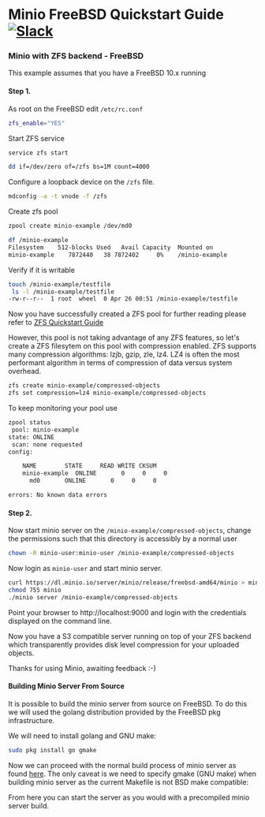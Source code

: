 # Minio FreeBSD Quickstart Guide [![Slack](https://slack.minio.io/slack?type=svg)](https://slack.minio.io)

### Minio with ZFS backend - FreeBSD

This example assumes that you have a FreeBSD 10.x running

#### Step 1.

As root on the FreeBSD edit `/etc/rc.conf`

```sh
zfs_enable="YES"
```

Start ZFS service

```sh
service zfs start
```

```sh
dd if=/dev/zero of=/zfs bs=1M count=4000
```

Configure a loopback device on the `/zfs` file.

```sh
mdconfig -a -t vnode -f /zfs
```

Create zfs pool

```sh
zpool create minio-example /dev/md0
```

```sh
df /minio-example
Filesystem    512-blocks Used   Avail Capacity  Mounted on
minio-example    7872440   38 7872402     0%    /minio-example
```

Verify if it is writable

```sh
touch /minio-example/testfile
 ls -l /minio-example/testfile
-rw-r--r--  1 root  wheel  0 Apr 26 00:51 /minio-example/testfile
```

Now you have successfully created a ZFS pool for further reading please refer to [ZFS Quickstart Guide](https://www.freebsd.org/doc/handbook/zfs-quickstart.html)

However, this pool is not taking advantage of any ZFS features, so let's create a ZFS filesytem on this pool with compression enabled.  ZFS supports many compression algorithms: lzjb, gzip, zle, lz4.  LZ4 is often the most performant algorithm in terms of compression of data versus system overhead.


```sh
zfs create minio-example/compressed-objects
zfs set compression=lz4 minio-example/compressed-objects
```

To keep monitoring your pool use

```sh
zpool status
 pool: minio-example
state: ONLINE
 scan: none requested
config:

	NAME        STATE     READ WRITE CKSUM
	minio-example  ONLINE       0     0     0
	  md0       ONLINE       0     0     0

errors: No known data errors
```

#### Step 2.

Now start minio server on the ``/minio-example/compressed-objects``, change the permissions such that this directory is accessibly by a normal user

```sh
chown -R minio-user:minio-user /minio-example/compressed-objects
```

Now login as ``minio-user`` and start minio server.

```sh
curl https://dl.minio.io/server/minio/release/freebsd-amd64/minio > minio
chmod 755 minio
./minio server /minio-example/compressed-objects
```

Point your browser to http://localhost:9000 and login with the credentials displayed on the command line.

Now you have a S3 compatible server running on top of your ZFS backend which transparently provides disk level compression for your uploaded objects.

Thanks for using Minio, awaiting feedback :-)


#### Building Minio Server From Source

It is possible to build the minio server from source on FreeBSD.  To do this we will used the golang distribution provided by the FreeBSD pkg infrastructure.

We will need to install golang and GNU make:

```sh
sudo pkg install go gmake
```
Now we can proceed with the normal build process of minio server as found [here](https://github.com/minio/minio/blob/master/CONTRIBUTING.md).  The only caveat is we need to specify gmake (GNU make) when building minio server as the current Makefile is not BSD make compatible:


From here you can start the server as you would with a precompiled minio server build.
